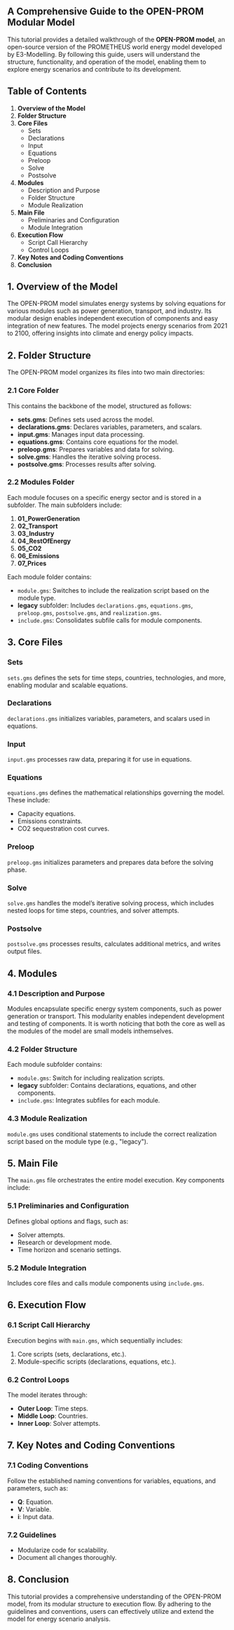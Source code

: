 ## A Comprehensive Guide to the OPEN-PROM Modular Model

This tutorial provides a detailed walkthrough of the **OPEN-PROM model**, an open-source version of the PROMETHEUS world energy model developed by E3-Modelling. By following this guide, users will understand the structure, functionality, and operation of the model, enabling them to explore energy scenarios and contribute to its development.


## Table of Contents

1. **Overview of the Model**
2. **Folder Structure**
3. **Core Files**
    - Sets
    - Declarations
    - Input
    - Equations
    - Preloop
    - Solve
    - Postsolve
4. **Modules**
    - Description and Purpose
    - Folder Structure
    - Module Realization
5. **Main File**
    - Preliminaries and Configuration
    - Module Integration
6. **Execution Flow**
    - Script Call Hierarchy
    - Control Loops
7. **Key Notes and Coding Conventions**
8. **Conclusion**

## 1. Overview of the Model
The OPEN-PROM model simulates energy systems by solving equations for various modules such as power generation, transport, and industry. Its modular design enables independent execution of components and easy integration of new features. The model projects energy scenarios from 2021 to 2100, offering insights into climate and energy policy impacts.


## 2. Folder Structure

The OPEN-PROM model organizes its files into two main directories:

### 2.1 Core Folder
This contains the backbone of the model, structured as follows:

- **sets.gms**: Defines sets used across the model.
- **declarations.gms**: Declares variables, parameters, and scalars.
- **input.gms**: Manages input data processing.
- **equations.gms**: Contains core equations for the model.
- **preloop.gms**: Prepares variables and data for solving.
- **solve.gms**: Handles the iterative solving process.
- **postsolve.gms**: Processes results after solving.

### 2.2 Modules Folder
Each module focuses on a specific energy sector and is stored in a subfolder. The main subfolders include:

1. **01_PowerGeneration**
2. **02_Transport**
3. **03_Industry**
4. **04_RestOfEnergy**
5. **05_CO2**
6. **06_Emissions**
7. **07_Prices**

Each module folder contains:

- `module.gms`: Switches to include the realization script based on the module type.
- **legacy** subfolder: Includes `declarations.gms`, `equations.gms`, `preloop.gms`, `postsolve.gms`, and `realization.gms`.
- `include.gms`: Consolidates subfile calls for module components.

## 3. Core Files

###  Sets
`sets.gms` defines the sets for time steps, countries, technologies, and more, enabling modular and scalable equations.

###  Declarations
`declarations.gms` initializes variables, parameters, and scalars used in equations.

###  Input
`input.gms` processes raw data, preparing it for use in equations.

###  Equations
`equations.gms` defines the mathematical relationships governing the model. These include:

- Capacity equations.
- Emissions constraints.
- CO2 sequestration cost curves.

###  Preloop
`preloop.gms` initializes parameters and prepares data before the solving phase.

###  Solve
`solve.gms` handles the model’s iterative solving process, which includes nested loops for time steps, countries, and solver attempts.

###  Postsolve
`postsolve.gms` processes results, calculates additional metrics, and writes output files.


## 4. Modules

### 4.1 Description and Purpose
Modules encapsulate specific energy system components, such as power generation or transport. This modularity enables independent development and testing of components. It is worth noticing that both the core as well as the modules of the model are small models inthemselves.

### 4.2 Folder Structure
Each module subfolder contains:

- `module.gms`: Switch for including realization scripts.
- **legacy** subfolder: Contains declarations, equations, and other components.
- `include.gms`: Integrates subfiles for each module.

### 4.3 Module Realization
`module.gms` uses conditional statements to include the correct realization script based on the module type (e.g., "legacy").



## 5. Main File

The `main.gms` file orchestrates the entire model execution. Key components include:

### 5.1 Preliminaries and Configuration
Defines global options and flags, such as:

- Solver attempts.
- Research or development mode.
- Time horizon and scenario settings.

### 5.2 Module Integration
Includes core files and calls module components using `include.gms`.


## 6. Execution Flow

### 6.1 Script Call Hierarchy
Execution begins with `main.gms`, which sequentially includes:

1. Core scripts (sets, declarations, etc.).
2. Module-specific scripts (declarations, equations, etc.).

### 6.2 Control Loops
The model iterates through:

- **Outer Loop**: Time steps.
- **Middle Loop**: Countries.
- **Inner Loop**: Solver attempts.



## 7. Key Notes and Coding Conventions

### 7.1 Coding Conventions
Follow the established naming conventions for variables, equations, and parameters, such as:

- **Q**: Equation.
- **V**: Variable.
- **i**: Input data.

### 7.2 Guidelines
- Modularize code for scalability.
- Document all changes thoroughly.

## 8. Conclusion
This tutorial provides a comprehensive understanding of the OPEN-PROM model, from its modular structure to execution flow. By adhering to the guidelines and conventions, users can effectively utilize and extend the model for energy scenario analysis.